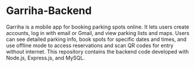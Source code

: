 # Garriha-Backend
Garriha is a mobile app for booking parking spots online. It lets users create accounts, log in with email or Gmail, and view parking lists and maps. Users can see detailed parking info, book spots for specific dates and times, and use offline mode to access reservations and scan QR codes for entry without internet.
This repository contains the backend code developed with Node.js, Express.js, and MySQL.
